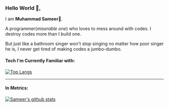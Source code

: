### Hello World 👋,
I am **Muhammad Sameer**🤗.

A programmer(*miserable one*) who loves to mess around with codes. I destroy codes more than I build one.

But just like a bathroom singer won't stop singing no matter how poor singer he is, I never get tired of making codes a jumbo-dumbo.

#### Tech I'm Currently Familiar with:
[![Top Langs](https://github-readme-stats.vercel.app/api/top-langs/?username=itsmdsameerkhan&layout=compact&theme=dark&hide=css,html&hide_border=true&hide_title=true)](https://github.com/itsmdsameerkhan) 

---

#### In Metrics:
[![Sameer's github stats](https://github-readme-stats.vercel.app/api?username=itsmdsameerkhan&count_private=true&include_all_commits=true&show_icons=true&hide_border=true&theme=dark&custom_title=Sameer%27s%20GitHub%20Stats&line_height=22)](https://github.com/itsmdsameerkhan)
